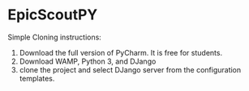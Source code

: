# EpicScoutPY
Simple Cloning instructions:
  1. Download the full version of PyCharm. It is free for students.
  2. Download WAMP, Python 3, and DJango
  3. clone the project and select DJango server from the configuration templates.
